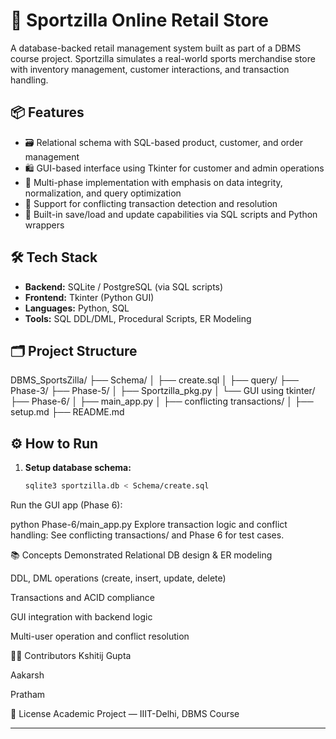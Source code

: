 # 🛒 Sportzilla Online Retail Store

A database-backed retail management system built as part of a DBMS course project. Sportzilla simulates a real-world sports merchandise store with inventory management, customer interactions, and transaction handling.

## 📦 Features

- 🗃️ Relational schema with SQL-based product, customer, and order management
- 🛍️ GUI-based interface using Tkinter for customer and admin operations
- 🔄 Multi-phase implementation with emphasis on data integrity, normalization, and query optimization
- 🔐 Support for conflicting transaction detection and resolution
- 💾 Built-in save/load and update capabilities via SQL scripts and Python wrappers

## 🛠️ Tech Stack

- **Backend:** SQLite / PostgreSQL (via SQL scripts)  
- **Frontend:** Tkinter (Python GUI)  
- **Languages:** Python, SQL  
- **Tools:** SQL DDL/DML, Procedural Scripts, ER Modeling

## 🗂️ Project Structure

DBMS_SportsZilla/
├── Schema/
│ ├── create.sql
│ ├── query/
├── Phase-3/
├── Phase-5/
│ ├── Sportzilla_pkg.py
│ └── GUI using tkinter/
├── Phase-6/
│ ├── main_app.py
│ ├── conflicting transactions/
│ ├── setup.md
├── README.md

## ⚙️ How to Run

1. **Setup database schema:**
   ```bash
   sqlite3 sportzilla.db < Schema/create.sql
Run the GUI app (Phase 6):

python Phase-6/main_app.py
Explore transaction logic and conflict handling:
See conflicting transactions/ and Phase 6 for test cases.

📚 Concepts Demonstrated
Relational DB design & ER modeling

DDL, DML operations (create, insert, update, delete)

Transactions and ACID compliance

GUI integration with backend logic

Multi-user operation and conflict resolution

👨‍💻 Contributors
Kshitij Gupta

Aakarsh

Pratham

📄 License
Academic Project — IIIT-Delhi, DBMS Course

---
